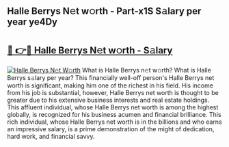 ## Halle Berrys N𝚎t w𝚘rth - Part-x1S S𝚊lary per year ye4Dy

# <h2><a href="http://gc4xex.nevu.top/?p=Halle+Berrys">🔗 👉🔴 Halle Berrys N𝚎t w𝚘rth - S𝚊lary</a></h2>

[![Halle Berrys N𝚎t W𝚘rth](https://i.imgur.com/Oavwk0R.jpeg)](http://gc4xex.nevu.top/?p=Halle+Berrys)
What is Halle Berrys n𝚎t w𝚘rth? What is Halle Berrys s𝚊lary per year?
This financially well-off person's Halle Berrys net worth is significant, making him one of the richest in his field. His income from his job is substantial, however, Halle Berrys net worth is thought to be greater due to his extensive business interests and real estate holdings. This affluent individual, whose Halle Berrys net worth is among the highest globally, is recognized for his business acumen and financial brilliance. This rich individual, whose Halle Berrys net worth is in the billions and who earns an impressive salary, is a prime demonstration of the might of dedication, hard work, and financial savvy.
